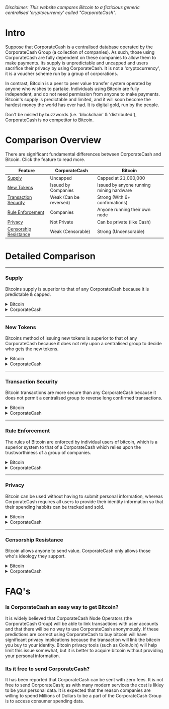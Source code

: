 *Disclaimer: This website compares Bitcoin to a ficticious generic centralised 'cryptocurrency' called "CorporateCash".* 

# Intro

Suppose that CorporateCash is a centralised database operated by the CorporateCash Group (a collection of companies). As such, those using CorporateCash are fully dependent on these companies to allow them to make payments. Its supply is unpredictable and uncapped and users sacrifice their privacy by using CorporateCash. It is not a 'cryptocurrency', it is a voucher scheme run by a group of corporations. 

In contrast, Bitcoin is a peer to peer value transfer system operated by anyone who wishes to partake. Individuals using Bitcoin are fully independent, and do not need permission from anyone to make payments. Bitcoin's supply is predictable and limited, and it will soon become the hardest money the world has ever had. It is digital gold, run by the people.

Don't be misled by buzzwords (i.e. 'blockchain' & 'distributed'), CorporateCash is no competitor to Bitcoin.

# Comparison Overview

There are significant fundamental differences between CorporateCash and Bitcoin. Click the feature to read more.

| Feature                                           | CorporateCash               | Bitcoin                                   |
| -------------------------                         | -------------------         | ------------------                        |
| [Supply](#supply)                                 | Uncapped                    | Capped at 21,000,000                      |
| [New Tokens](#new-tokens)                         | Issued by Companies         | Issued by anyone running mining hardware  | 
| [Transaction Security](#transaction-security)     | Weak (Can be reversed)      | Strong (With 6+ confirmations)            |
| [Rule Enforcement](#rule-enforcement)             | Companies                   | Anyone running their own node             |
| [Privacy](#privacy)                               | Not Private                 | Can be private (like Cash)                |
| [Censorship Resistance](#censorship-resistance)   | Weak (Censorable)           | Strong (Uncensorable)                     | 

# Detailed Comparison

---
### Supply

Bitcoins supply is superior to that of any CorporateCash because it is predictable & capped.

<details>
<summary>Bitcoin</summary>
<br>
The supply of bitcoins is set in code and enforced by the bitcoiners using full nodes (see [Rule Enforcement](#rule-enforcement)). 
For these bitcoiners, checking the current bitcoin supply can be done with the command `> bitcoin-cli gettxoutsetinfo`.
Bitcoins are issued at a predictable, decreasing rate, and the last bitcoin will be issued in the year 2140. 

![Bitcoin Supply](Images/Bitcoin_Monetary_Inflation.png)
*[Image Source](http://bashco.github.io/Bitcoin_Monetary_Inflation/)*

Read more about the supply of bitcoins [here](https://en.bitcoin.it/wiki/Controlled_supply). 
</details>

<details>
<summary>CorporateCash</summary>
<br>
  
</details>  

---
### New Tokens

Bitcoins method of issuing new tokens is superior to that of any CorporateCash because it does not rely upon a centralised group to decide who gets the new tokens.

<details>
<summary>Bitcoin</summary>
<br>
New bitcoins are added to the supply by miners. Anyone can become a bitcoin miner by running free mining software on their computer. Because normal computers are not optimised for mining bitcoin the electricity cost will be far greater than the value of the bitcoin mined. To be more profitable you can buy hardware from one of a growing number of companies who make special computers designed just to mine bitcoin.
</details>

<details>
<summary>CorporateCash</summary>
<br>
  
</details>  

---
### Transaction Security

Bitcoin transactions are more secure than any CorporateCash because it does not permit a centralised group to reverse long confirmed transactions.

<details>
<summary>Bitcoin</summary>
<br>
The more confirmations a bitcoin transaction has, the less likely the transaction could be reversed. Once a transaction has 6 confirmations (~1 hour after the first confirmation) it is very secure. 
</details>

<details>
<summary>CorporateCash</summary>
<br>
  
</details>  

---
### Rule Enforcement

The rules of Bitcoin are enforced by individual users of bitcoin, which is a superior system to that of a CorporateCash which relies upon the trustworthiness of a group of companies. 

<details>
<summary>Bitcoin</summary>
<br>
Anyone can run a bitcoin full node which verifies the validity of the current state of the bitcoin network (the UTXO set) and rejects attempts to make invalid transactions (for example a transaction that generates 1000 bitcoin out of nowhere). By using their full node to manage their bitcoin they can use bitcoin without having to trust anyone. For example, to know their bitcoin balance they can check the balance of their addresses using their full node (they don't have to ask some other 3rd party to tell them their balance). 
To run a full node see [this guide](https://bitcoin.org/en/full-node) or the [bitcoin node launcher](https://medium.com/lightning-power-users/windows-macos-lightning-network-284bd5034340).
</details>

<details>
<summary>CorporateCash</summary>
<br>
  
</details>  

---
### Privacy

Bitcoin can be used without having to submit personal information, whereas CorporateCash requires all users to provide their identity information so that their spending habbits can be tracked and sold.

<details>
<summary>Bitcoin</summary>
<br>
You don't need to provide any personal information to use Bitcoin. To receive bitcoin you just need to generate a bitcoin address and give it to the person sending you bitcoin. This address isn't linked to your identity, but care needs to be taken to keep it this way. There are tools available to help you keep your bitcoin privacy including [wasabi](https://wasabiwallet.io/), [joinmarket](https://github.com/Joinmarket-Org/joinmarket-clientserver) and [whirlpool](https://github.com/Samourai-Wallet/whirlpool-client). 
The tools to stay private while using bitcoin are becoming increasingly easy to use, and the tools used to break users privacy are becoming increasingly useless by breaking the common [heuristics](https://en.bitcoin.it/wiki/Privacy#Blockchain_attacks_on_privacy). 
</details>

<details>
<summary>CorporateCash</summary>
<br>
  
</details>  

---
### Censorship Resistance

Bitcoin allows anyone to send value. CorporateCash only allows those who's ideology they support.

<details>
<summary>Bitcoin</summary>
<br>
Because you don't need to provide personal information to use Bitcoin, it is not possible to censor individuals using bitcoin (provided they maintain their privacy) because you can't link a user with their coins.  
</details>

<details>
<summary>CorporateCash</summary>
<br>
  
</details>  

# FAQ's

### Is CorporateCash an easy way to get Bitcoin?

It is widely believed that CorporateCash Node Operators (the CorporateCash Group) will be able to link transactions with user accounts and that there will be no way to use CorporateCash anonymously. 
If these predictions are correct using CorporateCash to buy bitcoin will have significant privacy implications because the transaction will link the bitcoin you buy to your identity. Bitcoin privacy tools (such as CoinJoin) will help limit this issue somewhat, but it is better to acquire bitcoin without providing your personal information.

### Its it free to send CorporateCash?
It has been reported that CorporateCash can be sent with zero fees. It is not free to send CorporateCash; as with many modern services the cost is likley to be your personal data. It is expected that the reason companies are willing to spend Millions of Dollars to be a part of the CorporateCash Group is to access consumer spending data.
